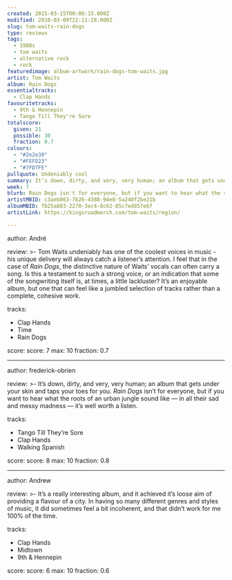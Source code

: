 ```yaml
---
created: 2015-03-15T00:00:33.000Z
modified: 2018-03-09T22:11:28.000Z
slug: tom-waits-rain-dogs
type: reviews
tags:
  - 1980s
  - tom waits
  - alternative rock
  - rock
featuredimage: album-artwork/rain-dogs-tom-waits.jpg
artist: Tom Waits
album: Rain Dogs
essentialtracks:
  - Clap Hands
favouritetracks:
  - 9th & Hennepin
  - Tango Till They're Sore
totalscore:
  given: 21
  possible: 30
  fraction: 0.7
colours:
  - "#2e2e30"
  - "#FEFD23"
  - "#7FD7FE"
pullquote: Undeniably cool
summary: It's down, dirty, and very, very human; an album that gets under your skin and taps your toes for you. Rain Dogs isn't for everyone, but if you want to hear what the roots of an urban jungle sound like - in all their sad and messy madness - it's well worth a listen.
week: 7
blurb: Rain Dogs isn't for everyone, but if you want to hear what the roots of an urban jungle sound like - in all their sad and messy madness - it's well worth a listen.
artistMBID: c3aeb863-7b26-4388-94e8-5a240f2be21b
albumMBID: fb25a883-2270-3ec4-8c62-85c7ed857e6f
artistLink: https://kingsroadmerch.com/tom-waits/region/

---
```


author: André

review: >-
  Tom Waits undeniably has one of the coolest voices in music - his unique delivery will always catch a listener’s attention. I feel that in the case of *Rain Dogs*, the distinctive nature of Waits’ vocals can often carry a song. Is this a testament to such a strong voice, or an indication that some of the songwriting itself is, at times, a little lackluster? It’s an enjoyable album, but one that can feel like a jumbled selection of tracks rather than a complete, cohesive work.

tracks:
  - Clap Hands
  - ­Time
  - ­Rain Dogs

score:
  score: 7
  max: 10
  fraction: 0.7

---
author: frederick-obrien

review: >-
  It’s down, dirty, and very, very human; an album that gets under your skin and taps your toes for you. *Rain Dogs* isn’t for everyone, but if you want to hear what the roots of an urban jungle sound like — in all their sad and messy madness — it’s well worth a listen.

tracks:
  - Tango Till They’re Sore
  - ­Clap Hands
  - ­Walking Spanish

score:
  score: 8
  max: 10
  fraction: 0.8

---
author: Andrew

review: >-
  It’s a really interesting album, and it achieved it’s loose aim of providing a flavour of a city. In having so many different genres and styles of music, it did sometimes feel a bit incoherent, and that didn’t work for me 100% of the time.

tracks:
  - Clap Hands
  - ­Midtown
  - ­9th &amp; Hennepin

score:
  score: 6
  max: 10
  fraction: 0.6
